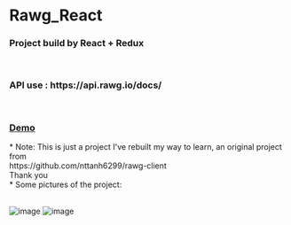 # Rawg_React
<h3>Project build by React + Redux</h3></br>
<h3>API use : https://api.rawg.io/docs/</h3></br>
<h3><a href="https://lvnhan2297.github.io/app_2/#/games">Demo</a></br></h3>
* Note: 
This is just a project I've rebuilt my way to learn, an original project from </br>
https://github.com/nttanh6299/rawg-client </br>
Thank you</br>
* Some pictures of the project:
</br></br>

![image](https://user-images.githubusercontent.com/76992452/106693802-ca515a00-6609-11eb-9e85-43800b0d5702.png)
![image](https://user-images.githubusercontent.com/76992452/106693861-e94fec00-6609-11eb-9307-78be0da93eb3.png)
